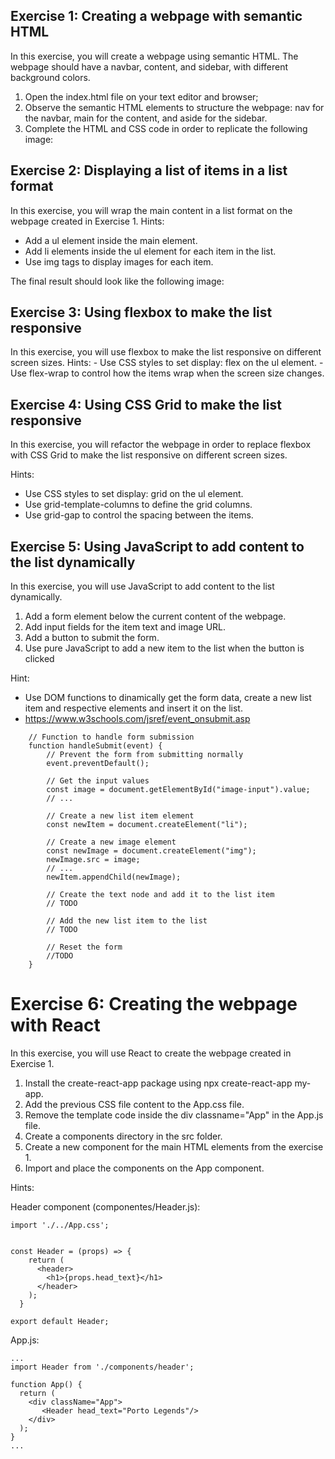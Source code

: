 ## Exercise 1: Creating a webpage with semantic HTML

In this exercise, you will create a webpage using semantic HTML. The webpage should have a navbar, content, and sidebar, with different background colors.
1. Open the index.html file on your text editor and browser;
2. Observe the semantic HTML elements to structure the webpage: nav for the navbar, main for the content, and aside for the sidebar.
3. Complete the HTML and CSS code in order to replicate the following image:




## Exercise 2: Displaying a list of items in a list format
In this exercise, you will wrap the main content in a list format on the webpage created in Exercise 1. 
Hints:
- Add a ul element inside the main element.
- Add li elements inside the ul element for each item in the list.
- Use img tags to display images for each item.

The final result should look like the following image:


## Exercise 3: Using flexbox to make the list responsive
In this exercise, you will use flexbox to make the list responsive on different screen sizes.
Hints:
    - Use CSS styles to set display: flex on the ul element.
    - Use flex-wrap to control how the items wrap when the screen size changes.


## Exercise 4: Using CSS Grid to make the list responsive
In this exercise, you will refactor the webpage in order to replace flexbox with CSS Grid to make the list responsive on different screen sizes.

Hints:
  - Use CSS styles to set display: grid on the ul element.
  - Use grid-template-columns to define the grid columns.
  - Use grid-gap to control the spacing between the items.

## Exercise 5: Using JavaScript to add content to the list dynamically
In this exercise, you will use JavaScript to add content to the list dynamically.

1. Add a form element below the current content of the webpage.
2. Add input fields for the item text and image URL.
3. Add a button to submit the form.
4. Use pure JavaScript to add a new item to the list when the button is clicked

Hint: 
- Use DOM functions to dinamically get the form data, create a new list item and respective elements and insert it on the list.
- https://www.w3schools.com/jsref/event_onsubmit.asp

````
    // Function to handle form submission
    function handleSubmit(event) {
        // Prevent the form from submitting normally
        event.preventDefault();

        // Get the input values
        const image = document.getElementById("image-input").value;
        // ...

        // Create a new list item element
        const newItem = document.createElement("li");

        // Create a new image element
        const newImage = document.createElement("img");
        newImage.src = image;
        // ...
        newItem.appendChild(newImage);

        // Create the text node and add it to the list item
        // TODO        

        // Add the new list item to the list
        // TODO

        // Reset the form
        //TODO
    }
````

# Exercise 6: Creating the webpage with React
In this exercise, you will use React to create the webpage created in Exercise 1.

1. Install the create-react-app package using npx create-react-app my-app.
2. Add the previous CSS file content to the App.css file.
3. Remove the template code inside the div classname="App" in the App.js file. 
3. Create a components directory in the src folder.
4. Create a new component for the main HTML elements from the exercise 1. 
5. Import and place the components on the App component.

Hints: 

Header component (componentes/Header.js):
````
import './../App.css'; 


const Header = (props) => {
    return (
      <header>
        <h1>{props.head_text}</h1>
      </header>
    );
  }

export default Header;

````

App.js:

```
...
import Header from './components/header';

function App() {
  return (
    <div className="App">
       <Header head_text="Porto Legends"/>
    </div>
  );
}
...
```